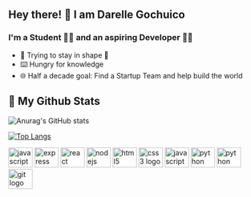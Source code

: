 ## Hey there! 👋 I am Darelle Gochuico
### I'm a Student 🧑‍🎓 and an aspiring Developer 👩‍💻
- 💪 Trying to stay in shape 🥵
- ⌨️ Hungry for knowledge
- 🌐 Half a decade goal: Find a Startup Team and help build the world
## 📃 My Github Stats

<!-- [![Anurag's GitHub stats](https://github-readme-stats.vercel.app/api?username=gochuicod)](https://github.com/gochuicod/github-readme-stats) -->
![Anurag's GitHub stats](https://github-readme-stats.vercel.app/api?username=gochuicod&show_icons=true&theme=transparent)

[![Top Langs](https://github-readme-stats.vercel.app/api/top-langs/?username=anuraghazra&layout=compact)](https://github.com/anuraghazra/github-readme-stats)

<div align="left">
  <img src="https://cdn.jsdelivr.net/gh/devicons/devicon/icons/javascript/mongodb-original.svg" height="40" width="48" alt="javascript logo"/>
  <img src="https://cdn.jsdelivr.net/gh/devicons/devicon/icons/express/express-original.svg" height="40" width="48" alt="express logo"/>
  <img src="https://cdn.jsdelivr.net/gh/devicons/devicon/icons/react/react-original.svg" height="40" width="48" alt="react logo"/>
  <img src="https://cdn.jsdelivr.net/gh/devicons/devicon/icons/nodejs/nodejs-original.svg" height="40" width="48" alt="nodejs logo"/>
  <img src="https://cdn.jsdelivr.net/gh/devicons/devicon/icons/html5/html5-original.svg" height="40" width="48" alt="html5 logo"/>
  <img src="https://cdn.jsdelivr.net/gh/devicons/devicon/icons/css3/css3-original.svg" height="40" width="48" alt="css3 logo"/>
  <img src="https://cdn.jsdelivr.net/gh/devicons/devicon/icons/javascript/javascript-original.svg" height="40" width="48" alt="javascript logo"/>
  <img src="https://cdn.jsdelivr.net/gh/devicons/devicon/icons/python/php-original.svg" height="40" width="48" alt="python logo"/>
  <img src="https://cdn.jsdelivr.net/gh/devicons/devicon/icons/python/python-original.svg" height="40" width="48" alt="python logo"/>
  <img src="https://cdn.jsdelivr.net/gh/devicons/devicon/icons/git/git-original.svg" height="40" width="48" alt="git logo"  />
</div>
